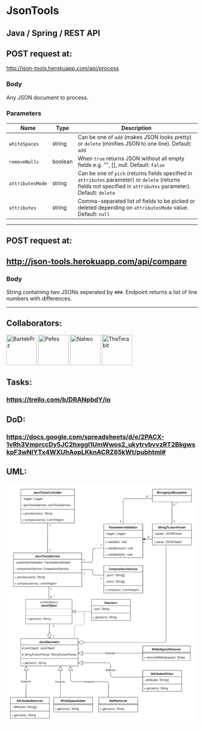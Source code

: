 # JsonTools

## Java / Spring / REST API


## POST request at:
http://json-tools.herokuapp.com/api/process

  ### Body
  Any JSON document to process.

  ### Parameters
  | Name | Type | Description |
  | --- | --- | --- |
  | `whiteSpaces` | string | Can be one of `add` (makes JSON looks pretty) or `delete` (minifies JSON to one line). Default: `add` |
  | `removeNulls` | boolean | When `true` returns JSON without all empty fields e.g. "", [], null. Default: `false` |
  | `attributesMode` | string | Can be one of `pick` (returns fields specified in `attributes` parameter) or `delete` (returns fields not specified in `attributes` parameter). Default: `delete` |
  | `attributes` | string | Comma-separated list of fields to be picked or deleted depending on `attributesMode` value. Default: `null` |

---

## POST request at:
## http://json-tools.herokuapp.com/api/compare

  ### Body
  String containing two JSONs seperated by `###`. Endpoint returns a list of line numbers with differences.

---



## Collaborators:

<a href="https://github.com/BartekPrz"><img src="https://avatars3.githubusercontent.com/u/38264818?s=400&v=4" title="BartekPrz" width="80" height="80"></a>
<a href="https://github.com/Pefes"><img src="https://avatars2.githubusercontent.com/u/56848101?s=400&v=4" title="Pefes" width="80" height="80"></a>
<a href="https://github.com/NaIwo"><img src="https://avatars3.githubusercontent.com/u/38052250?s=400&v=4" title="NaIwo" width="80" height="80"></a>
<a href="https://github.com/TheTerabit"><img src="https://avatars1.githubusercontent.com/u/36801835?s=400&u=8483c9b9d1d31289f80d06604a22e905b448cf5c&v=4" title="TheTerabit" width="80" height="80"></a>


## Tasks:
### https://trello.com/b/DRANpbdY/io

## DoD:
### https://docs.google.com/spreadsheets/d/e/2PACX-1vRh3VmprccDy5JC2hxggI1UmWwos2_ukytrvbvvzRT2BkgwskpF3wNIYTx4WXUhAopLKknACRZ65kWt/pubhtml#

## UML:
![UML](https://github.com/TheTerabit/JsonTools/blob/dev/UML.png)

